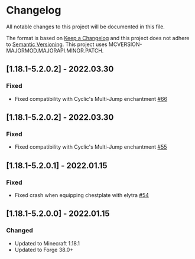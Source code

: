 # Changelog
All notable changes to this project will be documented in this file.

The format is based on [Keep a Changelog](http://keepachangelog.com/en/1.0.0/) and this project does not adhere to [Semantic Versioning](http://semver.org/spec/v2.0.0.html).
This project uses MCVERSION-MAJORMOD.MAJORAPI.MINOR.PATCH.

## [1.18.1-5.2.0.2] - 2022.03.30
### Fixed
- Fixed compatibility with Cyclic's Multi-Jump enchantment [#66](https://github.com/illusivesoulworks/colytra/issues/66)

## [1.18.1-5.2.0.2] - 2022.03.30
### Fixed
- Fixed compatibility with Cyclic's Multi-Jump enchantment [#55](https://github.com/TheIllusiveC4/Colytra/issues/55)

## [1.18.1-5.2.0.1] - 2022.01.15
### Fixed
- Fixed crash when equipping chestplate with elytra [#54](https://github.com/TheIllusiveC4/Colytra/issues/54)

## [1.18.1-5.2.0.0] - 2022.01.15
### Changed
- Updated to Minecraft 1.18.1
- Updated to Forge 38.0+
